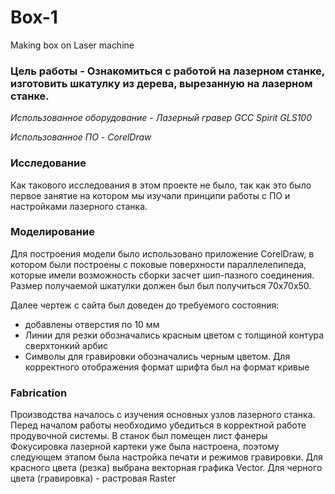 # Box-1
Making box on Laser machine

### Цель работы - Ознакомиться с работой на лазерном станке, изготовить шкатулку из дерева, вырезанную на лазерном станке.

*Использованное оборудование - Лазерный гравер GCC Spirit GLS100*

*Использованное ПО - CorelDraw*

### Исследование

Как такового исследования в этом проекте не было, так как это было первое занятие на котором мы изучали принципи работы с ПО и настройками лазерного станка.

### Моделирование

Для построения модели было использовано приложение CorelDraw, в котором были построены с поковые поверхности параллелепипеда, которые имели возможность сборки засчет шип-пазного соединения. Размер получаемой шкатулки должен был был получиться 70х70х50.

Далее чертеж с сайта был доведен до требуемого состояния:
- добавлены отверстия по 10 мм
- Линии для резки обозначались красным цветом с толщиной контура сверхтонкий арбис
- Символы для гравировки обозначались черным цветом. Для корректного отображения формат шрифта был на формат кривые

### Fabrication

Производства началось с изучения основных узлов лазерного станка.
Перед началом работы необходимо убедиться в корректной работе продувочной системы.
В станок был помещен лист фанеры
Фокусировка лазерной картеки уже была настроена, поэтому следующем этапом была настройка печати и режимов гравировки. Для красного цвета (резка) выбрана векторная графика Vector. Для черного цвета (гравировка) - растровая Raster

